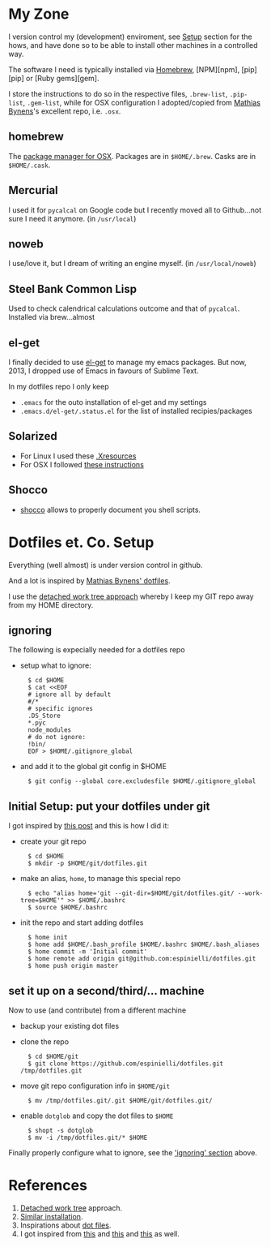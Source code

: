# My Zone #
I version control my (development) enviroment, see [Setup](#setup) section for the hows, and have done so to be able to install other machines in a controlled way.

The software I need is typically installed via [Homebrew][brew], [NPM][npm], [pip][pip] or [Ruby gems][gem].

I store the instructions to do so in the respective files, `.brew-list`, `.pip-list`, `.gem-list`, while for OSX configuration I adopted/copied from [Mathias Bynens][mathias]'s excellent repo, i.e. `.osx`.


## homebrew ##
The [package manager for OSX][brew].
Packages are in `$HOME/.brew`.
Casks are in `$HOME/.cask`.

## Mercurial ##
I used it for `pycalcal` on Google code but I recently moved all to Github...not sure I need it anymore.
(in `/usr/local`)

## noweb ##
I use/love it, but I dream of writing an engine myself.
(in `/usr/local/noweb`)

## Steel Bank Common Lisp ##
Used to check calendrical calculations outcome and that of `pycalcal`.
Installed via brew...almost

## el-get ##
I finally decided to use [el-get][el-get] to manage my emacs packages.
But now, 2013, I dropped use of Emacs in favours of Sublime Text.

In my dotfiles repo I only keep
* <code>.emacs</code> for the outo installation of el-get and my settings
* <code>.emacs.d/el-get/.status.el</code> for the list of installed recipies/packages

## Solarized ##
* For Linux I used these [.Xresources][xres]
* For OSX I followed [these instructions][osxsol]

## Shocco ##
* [shocco][shocco] allows to properly document you shell scripts.





# <a name="setup"></a> Dotfiles et. Co. Setup #
Everything (well almost) is under version control in github.

And a lot is inspired by [Mathias Bynens' dotfiles](https://github.com/mathiasbynens/dotfiles).

I use the [detached work tree approach][worktree]
whereby I keep my GIT repo away from my HOME directory.


## <a id="ignoring"> ignoring ##
The following is expecially needed for a dotfiles repo

* setup what to ignore:

        $ cd $HOME
        $ cat <<EOF
        # ignore all by default
        #/*
        # specific ignores
        .DS_Store
        *.pyc
        node_modules
        # do not ignore:
        !bin/
        EOF > $HOME/.gitignore_global

* and add it to the global git config in $HOME

        $ git config --global core.excludesfile $HOME/.gitignore_global


## Initial Setup: put your dotfiles under git ##
I got inspired by [this post][worktreeblog] and this is how I did it:

* create your git repo

        $ cd $HOME
        $ mkdir -p $HOME/git/dotfiles.git

* make an alias, `home`, to manage this special repo

        $ echo "alias home='git --git-dir=$HOME/git/dotfiles.git/ --work-tree=$HOME'" >> $HOME/.bashrc
        $ source $HOME/.bashrc

* init the repo and start adding dotfiles

        $ home init
        $ home add $HOME/.bash_profile $HOME/.bashrc $HOME/.bash_aliases
        $ home commit -m 'Initial commit'
        $ home remote add origin git@github.com:espinielli/dotfiles.git
        $ home push origin master


## <a id="cloning"> set it up on a second/third/... machine ##
Now to use (and contribute) from a different machine

* backup your existing dot files
* clone the repo

        $ cd $HOME/git
        $ git clone https://github.com/espinielli/dotfiles.git /tmp/dotfiles.git

* move git repo configuration info in `$HOME/git`

        $ mv /tmp/dotfiles.git/.git $HOME/git/dotfiles.git/

* enable `dotglob` and copy the dot files to `$HOME`

        $ shopt -s dotglob
        $ mv -i /tmp/dotfiles.git/* $HOME

Finally properly configure what to ignore, see the ['ignoring' section](#ignoring) above.






# References #

1. [Detached work tree][worktree] approach.
2. [Similar installation][worktreeblog].
2. Inspirations about [dot files][dotfiles].
1. I got inspired from [this][silas] and [this][scriva] and [this][anotherdotfile] as well.


[worktree]: http://git-scm.com/2010/04/11/environment.html "detached work tree in git"
[worktreeblog]: http://sursolid.com/managing-home-dotfiles-with-git-and-github
[dotfiles]: http://dotfiles.github.com/ "examples of dotfiles"
[silas]: http://silas.sewell.org/blog/2009/03/08/profile-management-with-git-and-github/
[scriva]: http://robescriva.com/blog/2009/01/06/manage-your-home-with-git/
[anotherdotfile]: http://gmarik.info/blog/2010/05/02/tracking-dotfiles-with-git
[xres]: https://github.com/altercation/solarized/blob/master/xresources-colors-solarized/Xresources
[osxsol]: https://github.com/altercation/solarized/tree/master/osx-terminal.app-colors-solarized
[el-get]: https://github.com/dimitri/el-get
[shocco]: https://github.com/rtomayko/shocco "literate-programming doc generator POSIX shell"
[brew]: http://mxcl.github.com/homebrew/ "homebrew"
[sublime]: http://www.sublimetext.com/2 "Sublime Text 2"
[mathias]: https://github.com/mathiasbynens/dotfiles "Mathias Bynens' dotfiles"
<!---
Local Variables:
mode: markdown
mode: gfm
end:
-->
